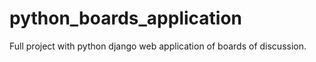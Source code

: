 # python_boards_application
Full project with python django web application of boards of discussion.

